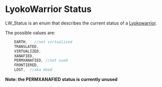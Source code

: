 # LyokoWarrior Status
LW_Status is an enum that describes the current status of a [Lyokowarrior](Lyokowarrior.md).

The possible values are:
```csharp
    EARTH,   //not virtualized
    TRANSLATED,
    VIRTUALIZED,
    XANAFIED,
    PERMXANAFIED, //not used
    FRONTIERED,
    LOST,  //aka dead
```
**Note: the PERMXANAFIED status is currently unused**
